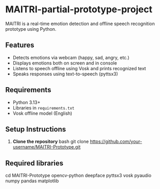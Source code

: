 # MAITRI-partial-prototype-project


MAITRI is a real-time emotion detection and offline speech recognition prototype using Python.
## Features
- Detects emotions via webcam (happy, sad, angry, etc.)
- Displays emotions both on screen and in console
- Listens to speech offline using Vosk and prints recognized text
- Speaks responses using text-to-speech (pyttsx3)

## Requirements
- Python 3.13+
- Libraries in `requirements.txt`
- Vosk offline model (English)

## Setup Instructions

1. **Clone the repository**
bash
git clone https://github.com/your-username/MAITRI-Prototype.git

## Required libraries
cd MAITRI-Prototype
opencv-python
deepface
pyttsx3
vosk
pyaudio
numpy
pandas
matplotlib



